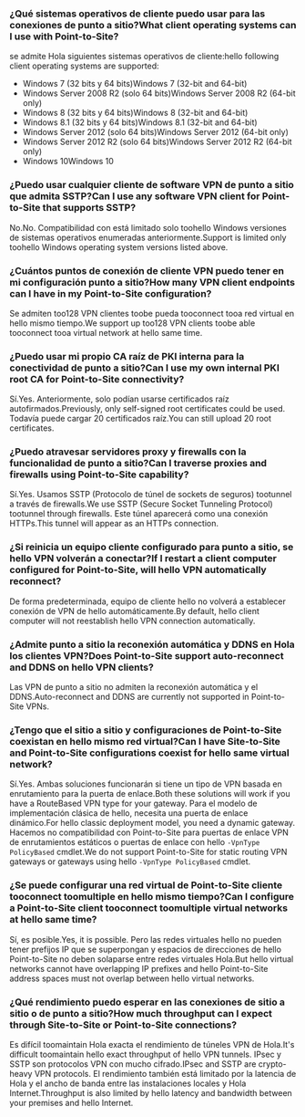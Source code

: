### <a name="what-client-operating-systems-can-i-use-with-point-to-site"></a><span data-ttu-id="56010-101">¿Qué sistemas operativos de cliente puedo usar para las conexiones de punto a sitio?</span><span class="sxs-lookup"><span data-stu-id="56010-101">What client operating systems can I use with Point-to-Site?</span></span>

<span data-ttu-id="56010-102">se admite Hola siguientes sistemas operativos de cliente:</span><span class="sxs-lookup"><span data-stu-id="56010-102">hello following client operating systems are supported:</span></span>

* <span data-ttu-id="56010-103">Windows 7 (32 bits y 64 bits)</span><span class="sxs-lookup"><span data-stu-id="56010-103">Windows 7 (32-bit and 64-bit)</span></span>
* <span data-ttu-id="56010-104">Windows Server 2008 R2 (solo 64 bits)</span><span class="sxs-lookup"><span data-stu-id="56010-104">Windows Server 2008 R2 (64-bit only)</span></span>
* <span data-ttu-id="56010-105">Windows 8 (32 bits y 64 bits)</span><span class="sxs-lookup"><span data-stu-id="56010-105">Windows 8 (32-bit and 64-bit)</span></span>
* <span data-ttu-id="56010-106">Windows 8.1 (32 bits y 64 bits)</span><span class="sxs-lookup"><span data-stu-id="56010-106">Windows 8.1 (32-bit and 64-bit)</span></span>
* <span data-ttu-id="56010-107">Windows Server 2012 (solo 64 bits)</span><span class="sxs-lookup"><span data-stu-id="56010-107">Windows Server 2012 (64-bit only)</span></span>
* <span data-ttu-id="56010-108">Windows Server 2012 R2 (solo 64 bits)</span><span class="sxs-lookup"><span data-stu-id="56010-108">Windows Server 2012 R2 (64-bit only)</span></span>
* <span data-ttu-id="56010-109">Windows 10</span><span class="sxs-lookup"><span data-stu-id="56010-109">Windows 10</span></span>

### <a name="can-i-use-any-software-vpn-client-for-point-to-site-that-supports-sstp"></a><span data-ttu-id="56010-110">¿Puedo usar cualquier cliente de software VPN de punto a sitio que admita SSTP?</span><span class="sxs-lookup"><span data-stu-id="56010-110">Can I use any software VPN client for Point-to-Site that supports SSTP?</span></span>

<span data-ttu-id="56010-111">No.</span><span class="sxs-lookup"><span data-stu-id="56010-111">No.</span></span> <span data-ttu-id="56010-112">Compatibilidad con está limitado solo toohello Windows versiones de sistemas operativos enumeradas anteriormente.</span><span class="sxs-lookup"><span data-stu-id="56010-112">Support is limited only toohello Windows operating system versions listed above.</span></span>

### <a name="how-many-vpn-client-endpoints-can-i-have-in-my-point-to-site-configuration"></a><span data-ttu-id="56010-113">¿Cuántos puntos de conexión de cliente VPN puedo tener en mi configuración punto a sitio?</span><span class="sxs-lookup"><span data-stu-id="56010-113">How many VPN client endpoints can I have in my Point-to-Site configuration?</span></span>

<span data-ttu-id="56010-114">Se admiten too128 VPN clientes toobe pueda tooconnect tooa red virtual en hello mismo tiempo.</span><span class="sxs-lookup"><span data-stu-id="56010-114">We support up too128 VPN clients toobe able tooconnect tooa virtual network at hello same time.</span></span>

### <a name="can-i-use-my-own-internal-pki-root-ca-for-point-to-site-connectivity"></a><span data-ttu-id="56010-115">¿Puedo usar mi propio CA raíz de PKI interna para la conectividad de punto a sitio?</span><span class="sxs-lookup"><span data-stu-id="56010-115">Can I use my own internal PKI root CA for Point-to-Site connectivity?</span></span>

<span data-ttu-id="56010-116">Sí.</span><span class="sxs-lookup"><span data-stu-id="56010-116">Yes.</span></span> <span data-ttu-id="56010-117">Anteriormente, solo podían usarse certificados raíz autofirmados.</span><span class="sxs-lookup"><span data-stu-id="56010-117">Previously, only self-signed root certificates could be used.</span></span> <span data-ttu-id="56010-118">Todavía puede cargar 20 certificados raíz.</span><span class="sxs-lookup"><span data-stu-id="56010-118">You can still upload 20 root certificates.</span></span>

### <a name="can-i-traverse-proxies-and-firewalls-using-point-to-site-capability"></a><span data-ttu-id="56010-119">¿Puedo atravesar servidores proxy y firewalls con la funcionalidad de punto a sitio?</span><span class="sxs-lookup"><span data-stu-id="56010-119">Can I traverse proxies and firewalls using Point-to-Site capability?</span></span>

<span data-ttu-id="56010-120">Sí.</span><span class="sxs-lookup"><span data-stu-id="56010-120">Yes.</span></span> <span data-ttu-id="56010-121">Usamos SSTP (Protocolo de túnel de sockets de seguros) tootunnel a través de firewalls.</span><span class="sxs-lookup"><span data-stu-id="56010-121">We use SSTP (Secure Socket Tunneling Protocol) tootunnel through firewalls.</span></span> <span data-ttu-id="56010-122">Este túnel aparecerá como una conexión HTTPs.</span><span class="sxs-lookup"><span data-stu-id="56010-122">This tunnel will appear as an HTTPs connection.</span></span>

### <a name="if-i-restart-a-client-computer-configured-for-point-to-site-will-hello-vpn-automatically-reconnect"></a><span data-ttu-id="56010-123">¿Si reinicia un equipo cliente configurado para punto a sitio, se hello VPN volverán a conectar?</span><span class="sxs-lookup"><span data-stu-id="56010-123">If I restart a client computer configured for Point-to-Site, will hello VPN automatically reconnect?</span></span>

<span data-ttu-id="56010-124">De forma predeterminada, equipo de cliente hello no volverá a establecer conexión de VPN de hello automáticamente.</span><span class="sxs-lookup"><span data-stu-id="56010-124">By default, hello client computer will not reestablish hello VPN connection automatically.</span></span>

### <a name="does-point-to-site-support-auto-reconnect-and-ddns-on-hello-vpn-clients"></a><span data-ttu-id="56010-125">¿Admite punto a sitio la reconexión automática y DDNS en Hola los clientes VPN?</span><span class="sxs-lookup"><span data-stu-id="56010-125">Does Point-to-Site support auto-reconnect and DDNS on hello VPN clients?</span></span>

<span data-ttu-id="56010-126">Las VPN de punto a sitio no admiten la reconexión automática y el DDNS.</span><span class="sxs-lookup"><span data-stu-id="56010-126">Auto-reconnect and DDNS are currently not supported in Point-to-Site VPNs.</span></span>

### <a name="can-i-have-site-to-site-and-point-to-site-configurations-coexist-for-hello-same-virtual-network"></a><span data-ttu-id="56010-127">¿Tengo que el sitio a sitio y configuraciones de Point-to-Site coexistan en hello mismo red virtual?</span><span class="sxs-lookup"><span data-stu-id="56010-127">Can I have Site-to-Site and Point-to-Site configurations coexist for hello same virtual network?</span></span>

<span data-ttu-id="56010-128">Sí.</span><span class="sxs-lookup"><span data-stu-id="56010-128">Yes.</span></span> <span data-ttu-id="56010-129">Ambas soluciones funcionarán si tiene un tipo de VPN basada en enrutamiento para la puerta de enlace.</span><span class="sxs-lookup"><span data-stu-id="56010-129">Both these solutions will work if you have a RouteBased VPN type for your gateway.</span></span> <span data-ttu-id="56010-130">Para el modelo de implementación clásica de hello, necesita una puerta de enlace dinámico.</span><span class="sxs-lookup"><span data-stu-id="56010-130">For hello classic deployment model, you need a dynamic gateway.</span></span> <span data-ttu-id="56010-131">Hacemos no compatibilidad con Point-to-Site para puertas de enlace VPN de enrutamientos estáticos o puertas de enlace con hello `-VpnType PolicyBased` cmdlet.</span><span class="sxs-lookup"><span data-stu-id="56010-131">We do not support Point-to-Site for static routing VPN gateways or gateways using hello `-VpnType PolicyBased` cmdlet.</span></span>

### <a name="can-i-configure-a-point-to-site-client-tooconnect-toomultiple-virtual-networks-at-hello-same-time"></a><span data-ttu-id="56010-132">¿Se puede configurar una red virtual de Point-to-Site cliente tooconnect toomultiple en hello mismo tiempo?</span><span class="sxs-lookup"><span data-stu-id="56010-132">Can I configure a Point-to-Site client tooconnect toomultiple virtual networks at hello same time?</span></span>

<span data-ttu-id="56010-133">Sí, es posible.</span><span class="sxs-lookup"><span data-stu-id="56010-133">Yes, it is possible.</span></span> <span data-ttu-id="56010-134">Pero las redes virtuales hello no pueden tener prefijos IP que se superpongan y espacios de direcciones de hello Point-to-Site no deben solaparse entre redes virtuales Hola.</span><span class="sxs-lookup"><span data-stu-id="56010-134">But hello virtual networks cannot have overlapping IP prefixes and hello Point-to-Site address spaces must not overlap between hello virtual networks.</span></span>

### <a name="how-much-throughput-can-i-expect-through-site-to-site-or-point-to-site-connections"></a><span data-ttu-id="56010-135">¿Qué rendimiento puedo esperar en las conexiones de sitio a sitio o de punto a sitio?</span><span class="sxs-lookup"><span data-stu-id="56010-135">How much throughput can I expect through Site-to-Site or Point-to-Site connections?</span></span>

<span data-ttu-id="56010-136">Es difícil toomaintain Hola exacta el rendimiento de túneles VPN de Hola.</span><span class="sxs-lookup"><span data-stu-id="56010-136">It's difficult toomaintain hello exact throughput of hello VPN tunnels.</span></span> <span data-ttu-id="56010-137">IPsec y SSTP son protocolos VPN con mucho cifrado.</span><span class="sxs-lookup"><span data-stu-id="56010-137">IPsec and SSTP are crypto-heavy VPN protocols.</span></span> <span data-ttu-id="56010-138">El rendimiento también está limitado por la latencia de Hola y el ancho de banda entre las instalaciones locales y Hola Internet.</span><span class="sxs-lookup"><span data-stu-id="56010-138">Throughput is also limited by hello latency and bandwidth between your premises and hello Internet.</span></span>
